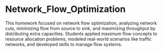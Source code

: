 # Network_Flow_Optimization
 This homework focused on network flow optimization, analyzing network cuts, minimizing flow from source to sink, and maximizing throughput by distributing extra capacities. Students applied maximum flow concepts to resource allocation problems, modeled real-world scenarios like traffic networks, and developed skills to manage flow systems.
